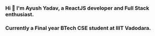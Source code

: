 ### Hi 👋 I'm Ayush Yadav, a ReactJS developer and Full Stack enthusiast.
### Currently a Final year BTech CSE student at IIIT Vadodara.

<!--
**ayushy11/ayushy11** is a ✨ _special_ ✨ repository because its `README.md` (this file) appears on your GitHub profile.

